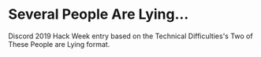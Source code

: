 # Several People Are Lying...
Discord 2019 Hack Week entry based on the Technical Difficulties's Two of These People are Lying format.
